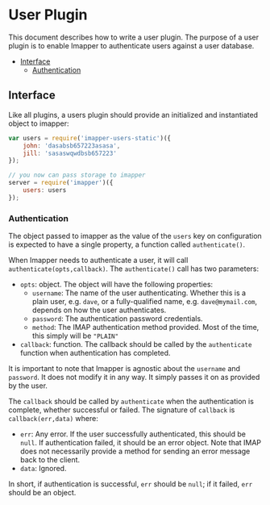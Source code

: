 # User Plugin

This document describes how to write a user plugin. The purpose of a user plugin is to enable Imapper to authenticate users against a user database.

<!-- START doctoc generated TOC please keep comment here to allow auto update -->
<!-- DON'T EDIT THIS SECTION, INSTEAD RE-RUN doctoc TO UPDATE -->


- [Interface](#interface)
  - [Authentication](#authentication)

<!-- END doctoc generated TOC please keep comment here to allow auto update -->

## Interface

Like all plugins, a users plugin should provide an initialized and instantiated object to imapper:

````javascript
var users = require('imapper-users-static')({
	john: 'dasabsb657223asasa',
	jill: 'sasaswqwdbsb657223'
});

// you now can pass storage to imapper
server = require('imapper')({
	users: users
});

````


### Authentication
The object passed to imapper as the value of the `users` key on configuration is expected to have a single property, a function called `authenticate()`. 

When Imapper needs to authenticate a user, it will call `authenticate(opts,callback)`. The `authenticate()` call has two parameters:

* `opts`: object. The object will have the following properties:
    * `username`: The name of the user authenticating. Whether this is a plain user, e.g. `dave`, or a fully-qualified name, e.g. `dave@mymail.com`, depends on how the user authenticates. 
    * `password`: The authentication password credentials.
    * `method`: The IMAP authentication method provided. Most of the time, this simply will be `"PLAIN"`
* `callback`: function. The callback should be called by the `authenticate` function when authentication has completed.

It is important to note that Imapper is agnostic about the `username` and `password`. It does not modify it in any way. It simply passes it on as provided by the user.

The `callback` should be called by `authenticate` when the authentication is complete, whether successful or failed. The signature of `callback` is `callback(err,data)` where:

* `err`: Any error. If the user successfully authenticated, this should be `null`. If authentication failed, it should be an error object. Note that IMAP does not necessarily provide a method for sending an error message back to the client.
* `data`: Ignored.

In short, if authentication is successful, `err` should be `null`; if it failed, `err` should be an object.

